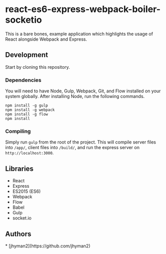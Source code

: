 # react-es6-express-webpack-boiler-socketio

This is a bare bones, example application which highlights the usage of React alongside Webpack and Express.

<h2>Development</h2>

Start by cloning this repository.

<h3>Dependencies</h3>
You will need to have Node, Gulp, Webpack, Git, and Flow installed on your system globally.  After installing Node, run the following commands.

```
npm install -g gulp
npm install -g webpack
npm install -g flow
npm install
```

<h3>Compiling</h3>

Simply run `gulp` from the root of the project.  This will compile server files into `/app/`, client files into `/build/`, and run the express server on `http://localhost:3000`.

<h2>Libraries</h2>

* React
* Express
* ES2015 (ES6)
* Webpack
* Flow
* Babel
* Gulp
* socket.io

<h2>Authors</h2>
* [jhyman2](https://github.com/jhyman2)